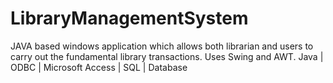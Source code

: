 # LibraryManagementSystem
JAVA based windows application which allows both librarian and users to carry out the fundamental library transactions. Uses Swing and AWT. Java | ODBC | Microsoft Access | SQL | Database 
